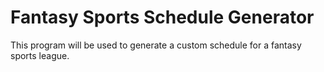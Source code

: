 # Fantasy Sports Schedule Generator
This program will be used to generate a custom schedule for a fantasy sports league.
